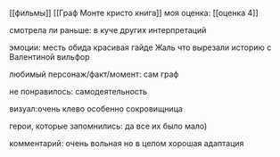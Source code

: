 [[фильмы]]
[[Граф Монте кристо книга]]
моя оценка: [[оценка 4]]

смотрела ли раньше:  в куче других интерпретаций

эмоции: месть обида красивая гайде 
Жаль что вырезали историю с Валентиной вильфор

любимый персонаж/факт/момент: сам граф

не понравилось: самодеятельность

визуал:очень клево особенно сокровищница

герои, которые запомнились: да все их было мало)

комментарий: очень вольная но в целом хорошая адаптация
